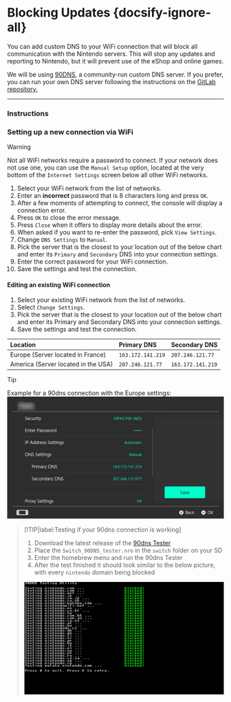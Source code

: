 # Blocking Updates {docsify-ignore-all}

You can add custom DNS to your WiFi connection that will block all communication with the Nintendo servers. This will stop any updates and reporting to Nintendo, but it will prevent use of the eShop and online games.

We will be using [90DNS](https://gitlab.com/a/90dns), a community-run custom DNS server. If you prefer, you can run your own DNS server following the instructions on the [GitLab repository.](https://gitlab.com/a/90dns/blob/master/SELFHOST.md)

----

### Instructions

<!-- tabs:start -->

### **Setting up a new connection via WiFi**
> [!WARNING]
> Not all WiFi networks require a password to connect. If your network does not use one, you can use the `Manual Setup` option, located at the very bottom of the `Internet Settings` screen below all other WiFi networks.

1. Select your WiFi network from the list of networks.
2. Enter an **incorrect** password that is 8 characters long and press `OK`.
3. After a few moments of attempting to connect, the console will display a connection error.
4. Press `OK` to close the error message.
5. Press `Close` when it offers to display more details about the error.
6. When asked if you want to re-enter the password, pick `View Settings`.
7. Change `DNS Settings` to `Manual`.
8. Pick the server that is the closest to your location out of the below chart and enter its `Primary` and `Secondary` DNS into your connection settings.
9. Enter the correct password for your WiFi connection.
10. Save the settings and test the connection.

#### **Editing an existing WiFi connection**
1. Select your existing WiFi network from the list of networks.
2. Select `Change Settings`.
3. Pick the server that is the closest to your location out of the below chart and enter its Primary and Secondary DNS into your connection settings.
4. Save the settings and test the connection.

<!-- tabs:end -->
   
| Location                              | Primary DNS         | Secondary DNS       |
|:--------------------------------------|:--------------------|:--------------------|
| Europe (Server located in France)     | `163.172.141.219`   | `207.246.121.77`    |
| America (Server located in the USA)   | `207.246.121.77`    | `163.172.141.219`   |


> [!TIP]
> Example for a 90dns connection with the Europe settings:
> ![Visual for System Settings serial location](../extras/img/blocking_updates.png)

> [!TIP|label:Testing if your 90dns connection is working]
> 1. Download the latest release of the [90dns Tester](https://github.com/meganukebmp/Switch_90DNS_tester/releases)
> 2. Place the `Switch_90DNS_tester.nro` in the `switch` folder on your SD
> 3. Enter the homebrew menu and run the 90dns Tester
> 4. After the test finished it should look similar to the below picture, with every `nintendo` domain being blocked
>
> ![tester example](../extras/img/90dns_tester_switch.jpg)

</details>